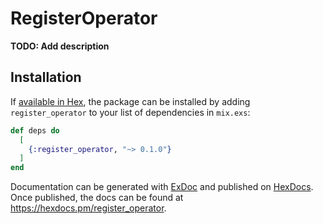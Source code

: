 # RegisterOperator

**TODO: Add description**

## Installation

If [available in Hex](https://hex.pm/docs/publish), the package can be installed
by adding `register_operator` to your list of dependencies in `mix.exs`:

```elixir
def deps do
  [
    {:register_operator, "~> 0.1.0"}
  ]
end
```

Documentation can be generated with [ExDoc](https://github.com/elixir-lang/ex_doc)
and published on [HexDocs](https://hexdocs.pm). Once published, the docs can
be found at <https://hexdocs.pm/register_operator>.

